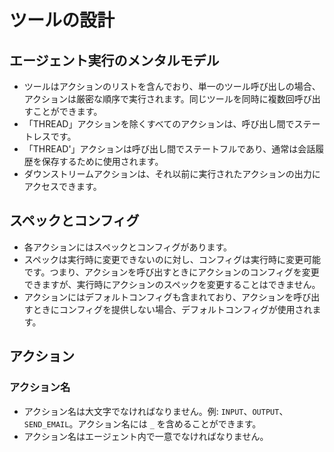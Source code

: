 # ツールの設計

## エージェント実行のメンタルモデル

- ツールはアクションのリストを含んでおり、単一のツール呼び出しの場合、アクションは厳密な順序で実行されます。同じツールを同時に複数回呼び出すことができます。
- 「THREAD」アクションを除くすべてのアクションは、呼び出し間でステートレスです。
- 「THREAD'」アクションは呼び出し間でステートフルであり、通常は会話履歴を保存するために使用されます。
- ダウンストリームアクションは、それ以前に実行されたアクションの出力にアクセスできます。

## スペックとコンフィグ

- 各アクションにはスペックとコンフィグがあります。
- スペックは実行時に変更できないのに対し、コンフィグは実行時に変更可能です。つまり、アクションを呼び出すときにアクションのコンフィグを変更できますが、実行時にアクションのスペックを変更することはできません。
- アクションにはデフォルトコンフィグも含まれており、アクションを呼び出すときにコンフィグを提供しない場合、デフォルトコンフィグが使用されます。

## アクション

### アクション名

- アクション名は大文字でなければなりません。例: `INPUT`、`OUTPUT`、`SEND_EMAIL`。アクション名には `_` を含めることができます。
- アクション名はエージェント内で一意でなければなりません。
